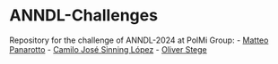 # ANNDL-Challenges
Repository for the challenge of ANNDL-2024 at PolMi 
Group: 
    - [Matteo Panarotto]()
    - [Camilo José Sinning López](https://github.com/CamiloSinningUN)
    - [Oliver Stege](https://github.com/Smrevilo)